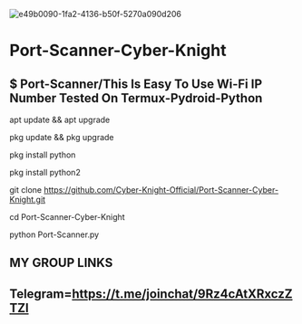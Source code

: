 ![e49b0090-1fa2-4136-b50f-5270a090d206](https://user-images.githubusercontent.com/82527627/115132748-7c50cd80-a020-11eb-88c5-5394daa664ac.png)

# Port-Scanner-Cyber-Knight
$ Port-Scanner/This Is Easy To Use Wi-Fi IP Number Tested On Termux-Pydroid-Python
----------------------------------------------------------------------------------



apt update && apt upgrade

pkg update && pkg upgrade

pkg install python

pkg install python2

git clone https://github.com/Cyber-Knight-Official/Port-Scanner-Cyber-Knight.git

cd Port-Scanner-Cyber-Knight

python Port-Scanner.py

MY GROUP LINKS
----------------------------------------------------------------------------------
Telegram=https://t.me/joinchat/9Rz4cAtXRxczZTZl
----------------------------------------------------------------------------------

